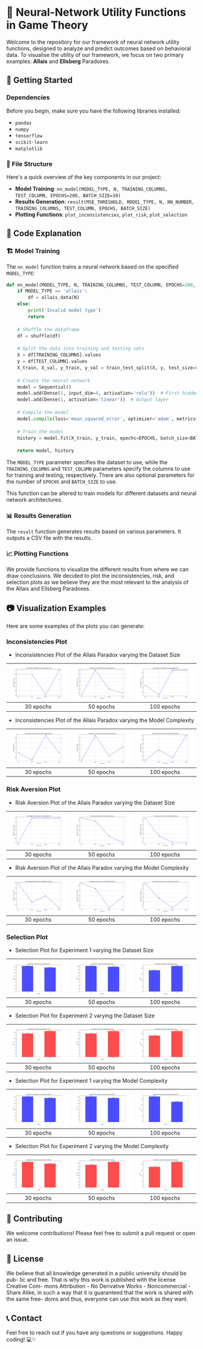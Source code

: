 # 🧠 Neural-Network Utility Functions in Game Theory

Welcome to the repository for our framework of neural network utility functions, designed to analyze and predict outcomes based on behavioral data. To visualise the utility of our framework, we focus on two primary examples: **Allais** and **Ellsberg** Paradoxes.

## 🚀 Getting Started

### Dependencies

Before you begin, make sure you have the following libraries installed:

- `pandas`
- `numpy`
- `tensorflow`
- `scikit-learn`
- `matplotlib`

### 📁 File Structure

Here's a quick overview of the key components in our project:

- **Model Training**: `nn_model(MODEL_TYPE, N, TRAINING_COLUMNS, TEST_COLUMN, EPOCHS=200, BATCH_SIZE=10)`
- **Results Generation**: `result(MSE_THRESHOLD, MODEL_TYPE, N, NN_NUMBER, TRAINING_COLUMNS, TEST_COLUMN, EPOCHS, BATCH_SIZE)`
- **Plotting Functions**: `plot_inconsistencies`, `plot_risk`, `plot_selection`

## 🧩 Code Explanation

### 🏗️ Model Training

The `nn_model` function trains a neural network based on the specified `MODEL_TYPE`:

```python
def nn_model(MODEL_TYPE, N, TRAINING_COLUMNS, TEST_COLUMN, EPOCHS=200, BATCH_SIZE=10):
    if MODEL_TYPE == 'allais':
        df = allais_data(N)
    else:
        print('Invalid model type')
        return

    # Shuffle the dataframe
    df = shuffle(df)

    # Split the data into training and testing sets
    X = df[TRAINING_COLUMNS].values
    y = df[TEST_COLUMN].values
    X_train, X_val, y_train, y_val = train_test_split(X, y, test_size=0.3, random_state=42)
    
    # Create the neural network
    model = Sequential()
    model.add(Dense(1, input_dim=4, activation='relu'))  # First hidden layer
    model.add(Dense(1, activation='linear'))  # Output layer
    
    # Compile the model
    model.compile(loss='mean_squared_error', optimizer='adam', metrics=['mean_squared_error'])
    
    # Train the model
    history = model.fit(X_train, y_train, epochs=EPOCHS, batch_size=BATCH_SIZE, validation_data=(X_val, y_val), verbose=0)
    
    return model, history
```

The `MODEL_TYPE` parameter specifies the dataset to use, while the `TRAINING_COLUMNS` and `TEST_COLUMN` parameters specify the columns to use for training and testing, respectively. There are also optional parameters for the number of `EPOCHS` and `BATCH_SIZE` to use.

This function can be altered to train models for different datasets and neural network architectures.

### 📊 Results Generation

The `result` function generates results based on various parameters. It outputs a CSV file with the results.

### 📈 Plotting Functions

We provide functions to visualize the different results from where we can draw conclusions.  We decided to plot the inconsistencies, risk, and selection plots as we believe they are the most relevant to the analysis of the Allais and Ellsberg Paradoxes.

## 📷 Visualization Examples

Here are some examples of the plots you can generate:

### Inconsistencies Plot

- Inconsistencies Plot of the Allais Paradox varying the Dataset Size

| ![30 epochs](/epochs/epochs_30/images/allais/inconsistencies_plot_dataset_size_allais.png) | ![50 epochs](/epochs/epochs_50/images/allais/inconsistencies_plot_dataset_size_allais.png) | ![100 epochs](/epochs/epochs_100/images/allais/inconsistencies_plot_dataset_size_allais.png) |
|:---:|:---:|:---:|
| 30 epochs | 50 epochs | 100 epochs |

- Inconsistencies Plot of the Allais Paradox varying the Model Complexity 

| ![30 epochs](/epochs/epochs_30/images/allais/inconsistencies_plot_model_complexity_allais.png) | ![50 epochs](/epochs/epochs_50/images/allais/inconsistencies_plot_model_complexity_allais.png) | ![100 epochs](/epochs/epochs_100/images/allais/inconsistencies_plot_model_complexity_allais.png) |
|:---:|:---:|:---:|
| 30 epochs | 50 epochs | 100 epochs |

### Risk Aversion Plot

- Risk Aversion Plot of the Allais Paradox varying the Dataset Size
  
| ![30 epochs](/epochs/epochs_30/images/allais/risk_aversion_plot_dataset_size_allais.png) | ![50 epochs](/epochs/epochs_50/images/allais/risk_plot_dataset_size_allais.png) | ![100 epochs](/epochs/epochs_100/images/allais/risk_plot_dataset_size_allais.png) |
|:---:|:---:|:---:|
| 30 epochs | 50 epochs | 100 epochs |

- Risk Aversion Plot of the Allais Paradox varying the Model Complexity
  
| ![30 epochs](/epochs/epochs_30/images/allais/risk_aversion_plot_model_complexity_allais.png) | ![50 epochs](/epochs/epochs_50/images/allais/risk_plot_model_complexity_allais.png) | ![100 epochs](/epochs/epochs_100/images/allais/risk_plot_model_complexity_allais.png) |
|:---:|:---:|:---:|
| 30 epochs | 50 epochs | 100 epochs |

### Selection Plot

- Selection Plot for Experiment 1 varying the Dataset Size
  
| ![30 epochs](/epochs/epochs_30/images/allais/experiment1_selections_dataset_size_allais.png) | ![50 epochs](/epochs/epochs_50/images/allais/experiment1_selections_dataset_size_allais.png) | ![100 epochs](/epochs/epochs_100/images/allais/experiment1_selections_dataset_size_allais.png) |
|:---:|:---:|:---:|
| 30 epochs | 50 epochs | 100 epochs |

- Selection Plot for Experiment 2 varying the Dataset Size
  
| ![30 epochs](/epochs/epochs_30/images/allais/experiment2_selections_dataset_size_allais.png) | ![50 epochs](/epochs/epochs_50/images/allais/experiment2_selections_dataset_size_allais.png) | ![100 epochs](/epochs/epochs_100/images/allais/experiment2_selections_dataset_size_allais.png) |
|:---:|:---:|:---:|
| 30 epochs | 50 epochs | 100 epochs |

- Selection Plot for Experiment 1 varying the Model Complexity
  
| ![30 epochs](/epochs/epochs_30/images/allais/experiment1_selections_model_complexity_allais.png) | ![50 epochs](/epochs/epochs_50/images/allais/experiment1_selections_model_complexity_allais.png) | ![100 epochs](/epochs/epochs_100/images/allais/experiment1_selections_model_complexity_allais.png) |
|:---:|:---:|:---:|
| 30 epochs | 50 epochs | 100 epochs |

- Selection Plot for Experiment 2 varying the Model Complexity
  
| ![30 epochs](/epochs/epochs_30/images/allais/experiment2_selections_model_complexity_allais.png) | ![50 epochs](/epochs/epochs_50/images/allais/experiment2_selections_model_complexity_allais.png) | ![100 epochs](/epochs/epochs_100/images/allais/experiment2_selections_model_complexity_allais.png) |
|:---:|:---:|:---:|
| 30 epochs | 50 epochs | 100 epochs |

## 🤝 Contributing

We welcome contributions! Please feel free to submit a pull request or open an issue.

## 📄 License

We believe that all knowledge generated in a public university should be pub-
lic and free. That is why this work is published with the license Creative Com-
mons Attribution - No Derivative Works - Noncommercial - Share Alike, in
such a way that it is guaranteed that the work is shared with the same free-
doms and thus, everyone can use this work as they want.

## 📞 Contact

Feel free to reach out if you have any questions or suggestions. Happy coding! 💻✨
